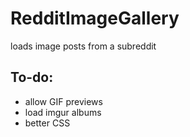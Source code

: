 # RedditImageGallery
loads image posts from a subreddit

## To-do:
* allow GIF previews
* load imgur albums
* better CSS